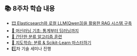 ## 📚 8주차 학습 내용

- [🎞️ Elasticsearch와 로컬 LLM(Qwen3)을 활용한 RAG 시스템 구축](./33_day.md)
- [🤖 머신러닝 기초: 통계부터 딥러닝까지](./34_day.md)
- [🧠 간단한 분류 알고리즘 훈련](./35_day.md)
- [📖 지도학습: 분류 & Scikit-Learn 마스터하기](./36_day.md)
- 1️⃣차 기술 세미나 진행